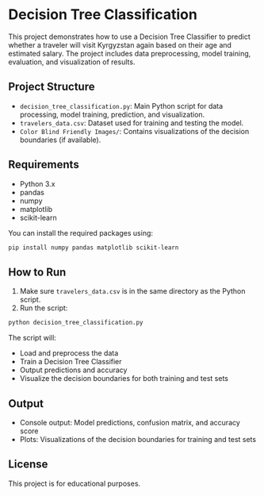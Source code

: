 # Decision Tree Classification

This project demonstrates how to use a Decision Tree Classifier to predict whether a traveler will visit Kyrgyzstan again based on their age and estimated salary. The project includes data preprocessing, model training, evaluation, and visualization of results.

## Project Structure

- `decision_tree_classification.py`: Main Python script for data processing, model training, prediction, and visualization.
- `travelers_data.csv`: Dataset used for training and testing the model.
- `Color Blind Friendly Images/`: Contains visualizations of the decision boundaries (if available).

## Requirements

- Python 3.x
- pandas
- numpy
- matplotlib
- scikit-learn

You can install the required packages using:

```bash
pip install numpy pandas matplotlib scikit-learn
```

## How to Run

1. Make sure `travelers_data.csv` is in the same directory as the Python script.
2. Run the script:

```bash
python decision_tree_classification.py
```

The script will:
- Load and preprocess the data
- Train a Decision Tree Classifier
- Output predictions and accuracy
- Visualize the decision boundaries for both training and test sets

## Output

- Console output: Model predictions, confusion matrix, and accuracy score
- Plots: Visualizations of the decision boundaries for training and test sets

## License

This project is for educational purposes. 